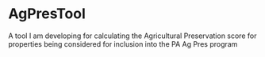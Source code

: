 # AgPresTool
A tool I am developing for calculating the Agricultural Preservation score for properties being considered for inclusion into the PA Ag Pres program
